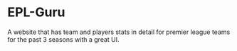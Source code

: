 # EPL-Guru
A website that has team and players stats in detail for premier league teams for the past 3 seasons with a great UI.
